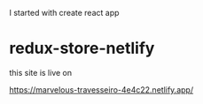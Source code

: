 I started with create react app

# redux-store-netlify


this site is live on 

https://marvelous-travesseiro-4e4c22.netlify.app/
